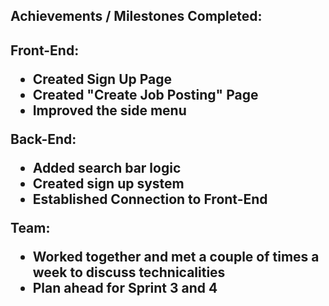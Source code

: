 <h2>Achievements / Milestones Completed: <h2>

  
Front-End:  
<ul>
  <li>Created Sign Up Page</li>
  <li>Created "Create Job Posting" Page</li>
  <li>Improved the side menu</li>
</ul> 
  
Back-End:  
<ul>
  <li>Added search bar logic</li>
  <li>Created sign up system</li>
  <li>Established Connection to Front-End</li>
</ul>
  
Team:  
<ul>
  <li>Worked together and met a couple of times a week to discuss technicalities</li>
  <li>Plan ahead for Sprint 3 and 4</li>
</ul> 
